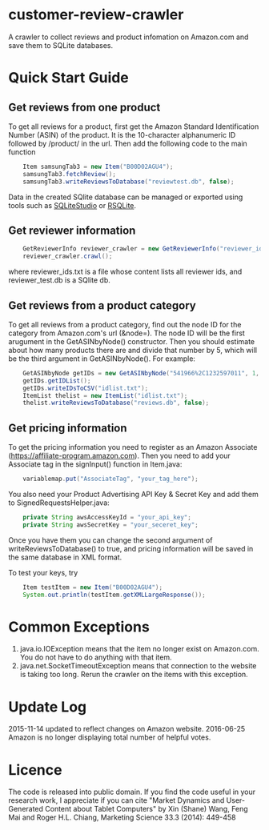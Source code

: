 customer-review-crawler
=======================

A crawler to collect reviews and product infomation on Amazon.com and save them to SQLite databases.


# Quick Start Guide


## Get reviews from one product
To get all reviews for a product, first get the Amazon Standard Identification Number (ASIN) of the product. It is the 10-character alphanumeric ID followed by /product/ in the url.
Then add the following code to the main function
```java
	Item samsungTab3 = new Item("B00D02AGU4");
	samsungTab3.fetchReview();
	samsungTab3.writeReviewsToDatabase("reviewtest.db", false);
```
Data in the created SQlite database can be managed or exported using tools such as [SQLiteStudio](http://sqlitestudio.pl/) or [RSQLite](http://sandymuspratt.blogspot.com/2012/11/r-and-sqlite-part-1.html).

## Get reviewer information
```java
	GetReviewerInfo reviewer_crawler = new GetReviewerInfo("reviewer_ids.txt","reviewer_test.db");
	reviewer_crawler.crawl();
```
where reviewer_ids.txt is a file whose content lists all reviewer ids, and reviewer_test.db is a SQlite db.

## Get reviews from a product category
To get all reviews from a product category, find out the node ID for the category from Amazon.com's url (&node=). The node ID will be the first arugument in the GetASINbyNode() constructor.
Then you should estimate about how many products there are and divide that number by 5, which will be the third argument in GetASINbyNode().
For example:
```java
	GetASINbyNode getIDs = new GetASINbyNode("541966%2C1232597011", 1,	10);
	getIDs.getIDList();
	getIDs.writeIDsToCSV("idlist.txt");
	ItemList thelist = new ItemList("idlist.txt");
	thelist.writeReviewsToDatabase("reviews.db", false);
```

## Get pricing information
To get the pricing information you need to register as an Amazon Associate (https://affiliate-program.amazon.com).
Then you need to add your Associate tag in the signInput() function in Item.java:
```java
	variablemap.put("AssociateTag", "your_tag_here");
```
You also need your Product Advertising API Key & Secret Key and add them to SignedRequestsHelper.java:
```java
	private String awsAccessKeyId = "your_api_key";
	private String awsSecretKey = "your_seceret_key";
```
Once you have them you can change the second argument of writeReviewsToDatabase() to true, and pricing information will be saved in the same database in XML format.

To test your keys, try
```java
	Item testItem = new Item("B00D02AGU4");
	System.out.println(testItem.getXMLLargeResponse());
```


# Common Exceptions
1. java.io.IOException means that the item no longer exist on Amazon.com. You do not have to do anything with that item.
2. java.net.SocketTimeoutException means that connection to the website is taking too long. Rerun the crawler on the items with this exception.

# Update Log
2015-11-14 updated to reflect changes on Amazon website.
2016-06-25 Amazon is no longer displaying total number of helpful votes.

# Licence
The code is released into public domain. If you find the code useful in your research work, I appreciate if you can cite
"Market Dynamics and User-Generated Content about Tablet Computers" by Xin (Shane) Wang, Feng Mai and Roger H.L. Chiang, Marketing Science 33.3 (2014): 449-458
